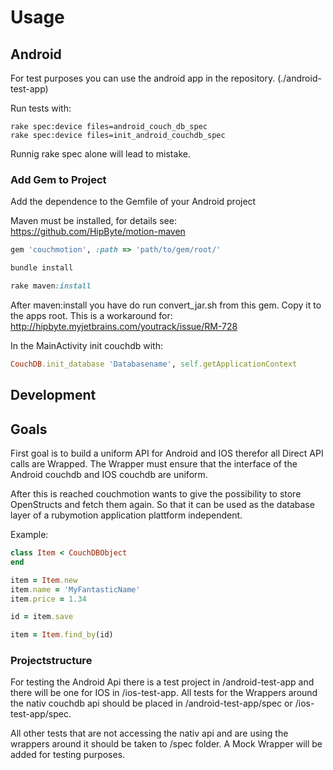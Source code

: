 
# Usage
## Android

For test purposes you can use the android app in the repository. (./android-test-app)

Run tests with:

```
rake spec:device files=android_couch_db_spec
rake spec:device files=init_android_couchdb_spec
```

Runnig rake spec alone will lead to mistake.


### Add Gem to Project

Add the dependence to the Gemfile of your Android project

Maven must be installed, for details see: https://github.com/HipByte/motion-maven

```ruby
gem 'couchmotion', :path => 'path/to/gem/root/'

bundle install

rake maven:install
```

After maven:install you have do run convert_jar.sh from this gem. Copy it to the apps root.
This is a workaround for: http://hipbyte.myjetbrains.com/youtrack/issue/RM-728

In the MainActivity init couchdb with:

```ruby
CouchDB.init_database 'Databasename', self.getApplicationContext
```

## Development

## Goals

First goal is to build a uniform API for Android and IOS therefor all Direct API calls are Wrapped. 
The Wrapper must ensure that the interface of the Android couchdb and IOS couchdb are uniform.

After this is reached couchmotion wants to give the possibility to store OpenStructs and fetch them again.
So that it can be used as the database layer of a rubymotion application plattform independent.

Example:

```ruby
class Item < CouchDBObject
end

item = Item.new
item.name = 'MyFantasticName'
item.price = 1.34

id = item.save

item = Item.find_by(id)

```

### Projectstructure

For testing the Android Api there is a test project in /android-test-app and there will be one for IOS in /ios-test-app.
All tests for the Wrappers around the nativ couchdb api should be placed in /android-test-app/spec or /ios-test-app/spec.

All other tests that are not accessing the nativ api and are using the wrappers around it should be taken to /spec folder.
A Mock Wrapper will be added for testing purposes.


